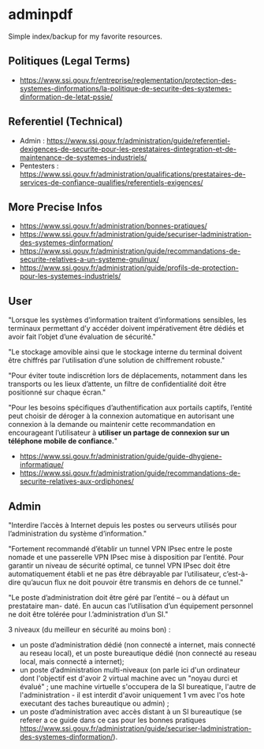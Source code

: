 # adminpdf

Simple index/backup for my favorite resources.

## Politiques (Legal Terms)

- https://www.ssi.gouv.fr/entreprise/reglementation/protection-des-systemes-dinformations/la-politique-de-securite-des-systemes-dinformation-de-letat-pssie/

## Referentiel (Technical)

- Admin : https://www.ssi.gouv.fr/administration/guide/referentiel-dexigences-de-securite-pour-les-prestataires-dintegration-et-de-maintenance-de-systemes-industriels/
- Pentesters : https://www.ssi.gouv.fr/administration/qualifications/prestataires-de-services-de-confiance-qualifies/referentiels-exigences/

## More Precise Infos

- https://www.ssi.gouv.fr/administration/bonnes-pratiques/
- https://www.ssi.gouv.fr/administration/guide/securiser-ladministration-des-systemes-dinformation/
- https://www.ssi.gouv.fr/administration/guide/recommandations-de-securite-relatives-a-un-systeme-gnulinux/
- https://www.ssi.gouv.fr/administration/guide/profils-de-protection-pour-les-systemes-industriels/

## User

"Lorsque les systèmes d’information traitent d’informations sensibles, les terminaux permettant d’y accéder doivent impérativement être dédiés et avoir fait l’objet d’une évaluation de sécurité."

"Le stockage amovible ainsi que le stockage interne du terminal doivent être chiffrés par l’utilisation d’une solution de chiffrement robuste."

"Pour éviter toute indiscrétion lors de déplacements, notamment dans les transports ou les lieux d’attente, un filtre de confidentialité doit être positionné sur chaque écran."

"Pour les besoins spécifiques d’authentification aux portails captifs, l’entité peut choisir de déroger à la connexion automatique en autorisant une connexion à la demande ou maintenir cette recommandation en encourageant l’utilisateur à __utiliser un partage de connexion sur un téléphone mobile de confiance.__"

- https://www.ssi.gouv.fr/administration/guide/guide-dhygiene-informatique/
- https://www.ssi.gouv.fr/administration/guide/recommandations-de-securite-relatives-aux-ordiphones/

## Admin

"Interdire l’accès à Internet depuis les postes ou serveurs utilisés pour l’administration du système d’information."

"Fortement recommandé d’établir un tunnel VPN IPsec entre le poste nomade et une passerelle VPN IPsec mise à disposition par l’entité. Pour garantir un niveau de sécurité optimal, ce tunnel VPN IPsec doit être automatiquement établi et ne pas être débrayable par l’utilisateur, c’est-à-dire qu’aucun flux ne doit pouvoir être transmis en dehors de ce tunnel."

"Le poste d’administration doit être géré par l’entité – ou à défaut un prestataire man- daté. En aucun cas l’utilisation d’un équipement personnel ne doit être tolérée pour l.’administration d’un SI."

3 niveaux (du meilleur en sécurité au moins bon) :
- un poste d’administration dédié (non connecté a internet, mais connecté au reseau local), et un poste bureautique dédié (non connecté au reseau local, mais connecté a internet);
- un poste d’administration multi-niveaux (on parle ici d'un ordinateur dont l'objectif est d'avoir 2 virtual machine avec un "noyau durci et évalué" ; une machine virtuelle s'occupera de la SI bureatique, l'autre de l'administration - il est interdit d'avoir uniquement 1 vm avec l'os hote executant des taches bureautique ou admin) ;
- un poste d’administration avec accès distant à un SI bureautique (se referer a ce guide dans ce cas pour les bonnes pratiques https://www.ssi.gouv.fr/administration/guide/securiser-ladministration-des-systemes-dinformation/).
